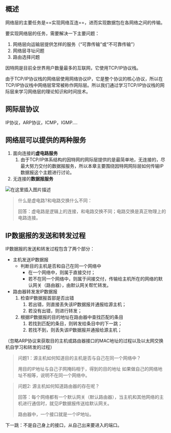 ## 概述

网络层的主要任务是==实现网络互连==，进而实现数据包在各网络之间的传输。

要实现网络层的任务，需要解决一下主要问题：

1. 网络层向运输层提供怎样的服务（“可靠传输”或“不可靠传输”）
2. 网络层寻址问题
3. 路由选择问题



因特网是目前全世界用户数量最多的互联网，它使用TCP/IP协议栈。

由于TCP/IP协议栈的网络层使用网络协议IP，它是整个协议的核心协议，所以在TCP/IP协议栈中网络层常常被称作网际层。所以我们通过学习TCP/IP协议栈的网际层来学习网络层的理论知识和时间技术。



## 网际层协议

IP协议，ARP协议，ICMP，IGMP....



## 网络层可以提供的两种服务



1. 面向连接的**虚电路服务**
   1. 由于TCP/IP体系结构的因特网的网际层提供的是最简单地，无连接的，尽最大努力交付的数据报服务，所以本章主要围绕因特网网际层如何传输IP数据报这个主题进行讨论。 
2. 无连接的**数据报服务**



![在这里插入图片描述](网络层.assets/20210323194547616.png)

>  什么是虚电路?和电路交换什么不同：
>
> 回答：虚电路是逻辑上的连接，和电路交换不同；电路交换是真正物理上的电路连接。



## IP数据报的发送和转发过程

IP数据报的发送和转发过程包含了两个部分：

- 主机发送IP数据报
  - 判断目的主机是否和自己在同一个网络中
    - 在一个网络中，则属于直接交付；
    - 若不在同一个网络中，则属于间接交付，传输给主机所在的网络的默认网关（路由器），由默认网关帮忙转发。
- 路由器转发发IP数据报
  1. 检查IP数据报首部是否出错
     1. 若出错，则直接丢失该IP数据报并通报给源主机；
     2. 若没有出错，则进行转发；
  2. 根据IP数据报的目的地址在路由器中查找匹配的条目
     1. 若找到匹配的条目，则转发给条目中的下一跳；
     2. 若找不到，则丢失该IP数据报并通报给源主机；

（忽略ARP协议来获取目的主机或路由器接口的MAC地址的过程以及以太网交换机自学习和转发的过程）



> 问题1：源主机如何知道目的主机是否与自己在同一个网络中？
>
> 用目的IP地址与自己子网掩码相于，得到的目的地址 如果做自己的网络地址不相等，说明不在同一个网络中。



> 问题2: 源主机如何知道路由器的存在呢？
>
> 回答：每个网络都有一个默认网关（默认路由器），当主机和其他网络的主机进行通信时，就见IP数据报传送给默认网关。
>
> 路由器中，一个接口就是一个IP地址。



下一跳：不是自己身上的接口，从自己出来要进入的端口。
